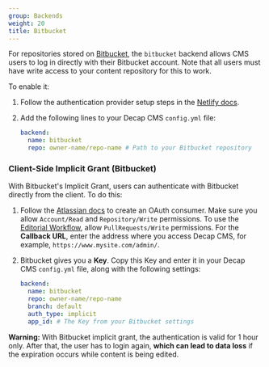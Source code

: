 ```yaml
---
group: Backends
weight: 20
title: Bitbucket
---
```


For repositories stored on [Bitbucket](https://bitbucket.org), the `bitbucket` backend allows CMS users to log in directly with their Bitbucket account. Note that all users must have write access to your content repository for this to work.

To enable it:

1. Follow the authentication provider setup steps in the [Netlify docs](https://www.netlify.com/docs/authentication-providers/#using-an-authentication-provider).
2. Add the following lines to your Decap CMS `config.yml` file:

   ```yaml
   backend:
     name: bitbucket
     repo: owner-name/repo-name # Path to your Bitbucket repository
   ```

### Client-Side Implicit Grant (Bitbucket)

With Bitbucket's Implicit Grant, users can authenticate with Bitbucket directly from the client. To do this:

1. Follow the [Atlassian docs](https://confluence.atlassian.com/bitbucket/oauth-on-bitbucket-cloud-238027431.html) to create an OAuth consumer. Make sure you allow `Account/Read` and `Repository/Write` permissions. To use the [Editorial Workflow](https://www.decapcms.org/docs/configuration-options/#publish-mode), allow `PullRequests/Write` permissions. For the **Callback URL**, enter the address where you access Decap CMS, for example, `https://www.mysite.com/admin/`.
2. Bitbucket gives you a **Key**. Copy this Key and enter it in your Decap CMS `config.yml` file, along with the following settings:

   ```yaml
   backend:
     name: bitbucket
     repo: owner-name/repo-name
     branch: default
     auth_type: implicit
     app_id: # The Key from your Bitbucket settings
   ```

**Warning:** With Bitbucket implicit grant, the authentication is valid for 1 hour only. After that, the user has to login again, **which can lead to data loss** if the expiration occurs while content is being edited.

